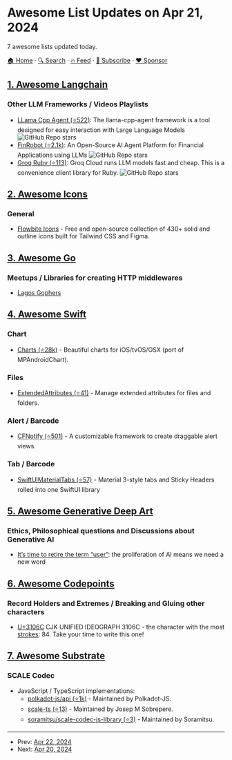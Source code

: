 # Awesome List Updates on Apr 21, 2024

7 awesome lists updated today.

[🏠 Home](/README.md) · [🔍 Search](https://www.trackawesomelist.com/search/) · [🔥 Feed](https://www.trackawesomelist.com/rss.xml) · [📮 Subscribe](https://trackawesomelist.us17.list-manage.com/subscribe?u=d2f0117aa829c83a63ec63c2f&id=36a103854c) · [❤️  Sponsor](https://github.com/sponsors/theowenyoung)



## [1. Awesome Langchain](/content/kyrolabs/awesome-langchain/README.md)

### Other LLM Frameworks / Videos Playlists

*   [LLama Cpp Agent (⭐522)](https://github.com/Maximilian-Winter/llama-cpp-agent): The llama-cpp-agent framework is a tool designed for easy interaction with Large Language Models ![GitHub Repo stars](https://img.shields.io/github/stars/Maximilian-Winter/llama-cpp-agent?style=social)
*   [FinRobot (⭐2.1k)](https://github.com/AI4Finance-Foundation/FinRobot): An Open-Source AI Agent Platform for Financial Applications using LLMs ![GitHub Repo stars](https://img.shields.io/github/stars/AI4Finance-Foundation/FinRobot?style=social)
*   [Groq Ruby (⭐113)](https://github.com/drnic/groq-ruby): Groq Cloud runs LLM models fast and cheap. This is a convenience client library for Ruby. ![GitHub Repo stars](https://img.shields.io/github/stars/drnic/groq-ruby?style=social)

## [2. Awesome Icons](/content/notlmn/awesome-icons/README.md)

### General

*   [Flowbite Icons](https://flowbite.com/icons/) - Free and open-source collection of 430+ solid and outline icons built for Tailwind CSS and Figma.

## [3. Awesome Go](/content/avelino/awesome-go/README.md)

### Meetups / Libraries for creating HTTP middlewares

*   [Lagos Gophers](https://www.meetup.com/GolangNigeria/)

## [4. Awesome Swift](/content/matteocrippa/awesome-swift/README.md)

### Chart

*   [Charts (⭐28k)](https://github.com/ChartsOrg/Charts) - Beautiful charts for iOS/tvOS/OSX (port of MPAndroidChart).

### Files

*   [ExtendedAttributes (⭐41)](https://github.com/sindresorhus/ExtendedAttributes) - Manage extended attributes for files and folders.

### Alert / Barcode

*   [CFNotify (⭐501)](https://github.com/JT501/SwiftNotify) - A customizable framework to create draggable alert views.

### Tab / Barcode

*   [SwiftUIMaterialTabs (⭐57)](https://github.com/SwiftKickMobile/SwiftUIMaterialTabs) - Material 3-style tabs and Sticky Headers rolled into one SwiftUI library

## [5. Awesome Generative Deep Art](/content/filipecalegario/awesome-generative-deep-art/README.md)

### Ethics, Philosophical questions and Discussions about Generative AI

*   [It’s time to retire the term “user”](https://www.technologyreview.com/2024/04/19/1090872/ai-users-people-terms/): the proliferation of AI means we need a new word

## [6. Awesome Codepoints](/content/Codepoints/awesome-codepoints/README.md)

### Record Holders and Extremes / Breaking and Gluing other characters

*   [U+3106C](https://codepoints.net/U+3106C) CJK UNIFIED IDEOGRAPH 3106C - the
    character with the most
    [strokes](https://en.wikipedia.org/wiki/Chinese_character_strokes): 84.
    Take your time to write this one!

## [7. Awesome Substrate](/content/substrate-developer-hub/awesome-substrate/README.md)

### SCALE Codec

*   JavaScript / TypeScript implementations:
    *   [polkadot-js/api (⭐1k)](https://github.com/polkadot-js/api/tree/master/packages/types) - Maintained by Polkadot-JS.
    *   [scale-ts (⭐13)](https://github.com/unstoppablejs/unstoppablejs/tree/main/packages/scale-ts#scale-ts) - Maintained by Josep M Sobrepere.
    *   [soramitsu/scale-codec-js-library (⭐3)](https://github.com/soramitsu/scale-codec-js-library) - Maintained by Soramitsu.

---

- Prev: [Apr 22, 2024](/content/2024/04/22/README.md)
- Next: [Apr 20, 2024](/content/2024/04/20/README.md)